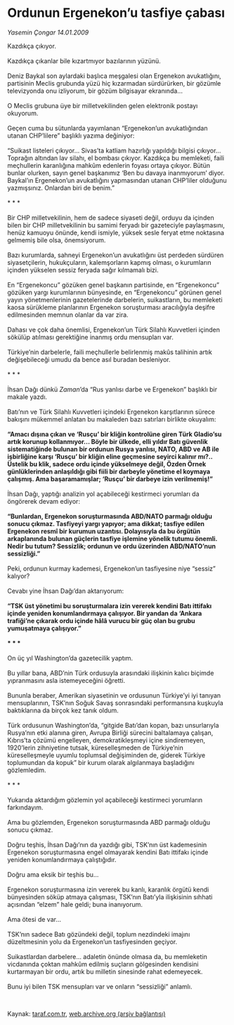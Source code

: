 # Ordunun Ergenekon’u tasfiye çabası

*Yasemin Çongar 14.01.2009*

<div class="taraf_structure_2col_1zq">
<div class="margen_n">



 <p>Kazdıkça çıkıyor. <br/><br/>Kazdıkça çıkanlar bile kızartmıyor bazılarının yüzünü. <br/><br/>Deniz Baykal son aylardaki başlıca meşgalesi olan Ergenekon avukatlığını, partisinin Meclis grubunda yüzü hiç kızarmadan sürdürürken, bir gözümle televizyonda onu izliyorum, bir gözüm bilgisayar ekranında... <br/><br/>O Meclis grubuna üye bir milletvekilinden gelen elektronik postayı okuyorum. <br/><br/>Geçen cuma bu sütunlarda yayımlanan “Ergenekon’un avukatlığından utanan CHP’lilere” başlıklı yazıma değiniyor: <br/><br/>“Suikast listeleri çıkıyor... Sivas’ta katliam hazırlığı yapıldığı bilgisi çıkıyor... Toprağın altından lav silahı, el bombası çıkıyor. Kazdıkça bu memleketi, faili meçhullerin karanlığına mahkûm edenlerin foyası ortaya çıkıyor. Bütün bunlar olurken, sayın genel başkanımız ‘Ben bu davaya inanmıyorum’ diyor. Baykal’ın Ergenekon’un avukatlığını yapmasından utanan CHP’liler olduğunu yazmışsınız. Onlardan biri de benim.” <br/><br/>* * * <br/><br/>Bir CHP milletvekilinin, hem de sadece siyaseti değil, orduyu da içinden bilen bir CHP milletvekilinin bu samimi feryadı bir gazeteciyle paylaşmasını, henüz kamuoyu önünde, kendi ismiyle, yüksek sesle feryat etme noktasına gelmemiş bile olsa, önemsiyorum. <br/><br/>Bazı kurumlarda, sahneyi Ergenekon’un avukatlığını üst perdeden sürdüren siyasetçilerin, hukukçuların, kalemşorların kapmış olması, o kurumların içinden yükselen sessiz feryada sağır kılmamalı bizi. <br/><br/>En “Ergenekoncu” gözüken genel başkanın partisinde, en “Ergenekoncu” gözüken yargı kurumlarının bünyesinde, en “Ergenekoncu” görünen genel yayın yönetmenlerinin gazetelerinde darbelerin, suikastların, bu memleketi kaosa sürükleme planlarının Ergenekon soruşturması aracılığıyla deşifre edilmesinden memnun olanlar da var zira. <br/><br/>Dahası ve çok daha önemlisi, Ergenekon’un Türk Silahlı Kuvvetleri içinden sökülüp atılması gerektiğine inanmış ordu mensupları var. <br/><br/>Türkiye’nin darbelerle, faili meçhullerle belirlenmiş makûs talihinin artık değişebileceği umudu da bence asıl buradan besleniyor. <br/><br/>* * * <br/><br/>İhsan Dağı dünkü <i>Zaman</i>’da “Rus yanlısı darbe ve Ergenekon” başlıklı bir makale yazdı. <br/><br/>Batı’nın ve Türk Silahlı Kuvvetleri içindeki Ergenekon karşıtlarının sürece bakışını mükemmel anlatan bu makaleden bazı satırları birlikte okuyalım:<b> <br/><br/>“Amacı dışına çıkan ve ‘Rusçu’ bir kliğin kontrolüne giren Türk Gladio’su artık korunup kollanmıyor... Böyle bir ülkede, elli yıldır Batı güvenlik sistematiğinde bulunan bir ordunun Rusya yanlısı, NATO, ABD ve AB ile işbirliğine karşı ‘Rusçu’ bir kliğin eline geçmesine seyirci kalınır mı?.. Üstelik bu klik, sadece ordu içinde yükselmeye değil, Özden Örnek günlüklerinden anlaşıldığı gibi fiili bir darbeyle yönetime el koymaya çalışmış. Ama başaramamışlar; ‘Rusçu’ bir darbeye izin verilmemiş!”</b> <br/><br/>İhsan Dağı, yaptığı analizin yol açabileceği kestirmeci yorumları da öngörerek devam ediyor:<b> <br/><br/>“Bunlardan, Ergenekon soruşturmasında ABD/NATO parmağı olduğu sonucu çıkmaz. Tasfiyeyi yargı yapıyor; ama dikkat; tasfiye edilen Ergenekon resmî bir kurumun uzantısı. Dolayısıyla da bu örgütün arkaplanında bulunan güçlerin tasfiye işlemine yönelik tutumu önemli. Nedir bu tutum? Sessizlik; ordunun ve ordu üzerinden ABD/NATO’nun sessizliği.”</b> <br/><br/>Peki, ordunun kurmay kademesi, Ergenekon’un tasfiyesine niye “sessiz” kalıyor? <br/><br/>Cevabı yine İhsan Dağı’dan aktarıyorum:<b> <br/><br/>“TSK üst yönetimi bu soruşturmalara izin vererek kendini Batı ittifakı içinde yeniden konumlandırmaya çalışıyor. Bir yandan da ‘Ankara trafiği’ne çıkarak ordu içinde hâlâ vurucu bir güç olan bu grubu yumuşatmaya çalışıyor.”</b><b> <br/><br/>* * *</b> <br/><br/>On üç yıl Washington’da gazetecilik yaptım. <br/><br/>Bu yıllar bana, ABD’nin Türk ordusuyla arasındaki ilişkinin kalıcı biçimde yıpranmasını asla istemeyeceğini öğretti. <br/><br/>Bununla beraber, Amerikan siyasetinin ve ordusunun Türkiye’yi iyi tanıyan mensuplarının, TSK’nın Soğuk Savaş sonrasındaki performansına kuşkuyla baktıklarına da birçok kez tanık oldum. <br/><br/>Türk ordusunun Washington’da, “gitgide Batı’dan kopan, bazı unsurlarıyla Rusya’nın etki alanına giren, Avrupa Birliği sürecini baltalamaya çalışan, Kıbrıs’ta çözümü engelleyen, demokratikleşmeyi içine sindiremeyen, 1920’lerin zihniyetine tutsak, küreselleşmeden de Türkiye’nin küreselleşmeyle uyumlu toplumsal değişiminden de, giderek Türkiye toplumundan da kopuk” bir kurum olarak algılanmaya başladığını gözlemledim. <br/><br/>* * * <br/><br/>Yukarıda aktardığım gözlemin yol açabileceği kestirmeci yorumların farkındayım. <br/><br/>Ama bu gözlemden, Ergenekon soruşturmasında ABD parmağı olduğu sonucu çıkmaz. <br/><br/>Doğru teşhis, İhsan Dağı’nın da yazdığı gibi, TSK’nın üst kademesinin Ergenekon soruşturmasına engel olmayarak kendini Batı ittifakı içinde yeniden konumlandırmaya çalıştığıdır. <br/><br/>Doğru ama eksik bir teşhis bu... <br/><br/>Ergenekon soruşturmasına izin vererek bu kanlı, karanlık örgütü kendi bünyesinden söküp atmaya çalışması, TSK’nın Batı’yla ilişkisinin sıhhati açısından “elzem” hale geldi; buna inanıyorum. <br/><br/>Ama ötesi de var... <br/><br/>TSK’nın sadece Batı gözündeki değil, toplum nezdindeki imajını düzeltmesinin yolu da Ergenekon’un tasfiyesinden geçiyor. <br/><br/>Suikastlardan darbelere... adaletin önünde olmasa da, bu memleketin vicdanında çoktan mahkûm edilmiş suçların gölgesinden kendisini kurtarmayan bir ordu, artık bu milletin sinesinde rahat edemeyecek. <br/><br/>Bunu iyi bilen TSK mensupları var ve onların “sessizliği” anlamlı.</p>

<br/>


<div id="taraf_not">
</div>

</div>


</div>

Kaynak: [taraf.com.tr](http://www.taraf.com.tr:80/makale/3551.htm), [web.archive.org (arşiv bağlantısı)](http://web.archive.org/web/20090312004412/http://www.taraf.com.tr:80/makale/3551.htm)

